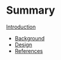 # Summary

[Introduction](intro.md)

- [Background](background.md)
- [Design](design.md)
- [References](references.md)
